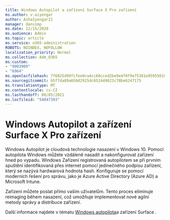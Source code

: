 ```yaml
---
title: Windows Autopilot a zařízení Surface X Pro zařízení
ms.author: v-aiyengar
author: AshaIyengar21
manager: dansimp
ms.date: 12/15/2020
ms.audience: Admin
ms.topic: article
ms.service: o365-administration
ROBOTS: NOINDEX, NOFOLLOW
localization_priority: Normal
ms.collection: Adm_O365
ms.custom:
- "9003909"
- "6964"
ms.openlocfilehash: 7f6825d99fcfee0ca4cc60cced2be9e4f0f9e75381e9595501072eb7dfad1698
ms.sourcegitcommit: b5f7da89a650d2915dc652449623c78be6247175
ms.translationtype: MT
ms.contentlocale: cs-CZ
ms.lasthandoff: 08/05/2021
ms.locfileid: "54047393"
---
```

# <a name="windows-autopilot-and-surface-x-pro-devices"></a>Windows Autopilot a zařízení Surface X Pro zařízení

Windows Autopilot je cloudová technologie nasazení v Windows 10. Pomocí autopilota Windows můžete vzdáleně nasadit a nakonfigurovat zařízení hned po vypadu. Windows Zařízení registrovaná autopilotem se při prvním spuštění identifikovaná přes internet pomocí jedinečného podpisu zařízení, který se nazývá hardwarová hodnota hash. Konfiguruje se pomocí moderních řešení pro správu, jako je Azure Active Directory (Azure AD) a Microsoft Intune.

Zařízení můžete poslat přímo vašim uživatelům. Tento proces eliminuje reimaging během nasazení, což umožňuje implementovat nové agilní metody správy a distribuce zařízení.

Další informace najdete v tématu [Windows autopilota](https://go.microsoft.com/fwlink/?linkid=2135712)a zařízení Surface .
